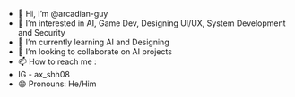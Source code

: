 - 👋 Hi, I’m @arcadian-guy
- 👀 I’m interested in AI, Game Dev, Designing UI/UX, System Development and Security
- 🌱 I’m currently learning AI and Designing 
- 💞️ I’m looking to collaborate on AI projects
- 📫 How to reach me :
- IG - ax_shh08
- 😄 Pronouns: He/Him
